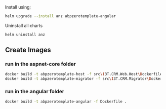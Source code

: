 ﻿Install using;

```bash
helm upgrade --install anz abpzerotemplate-angular
```

Uninstall all charts

```bash
helm uninstall anz
```

## Create Images

### run in the aspnet-core folder
```bash
docker build -t abpzerotemplate-host -f src\I3T.CRM.Web.Host\Dockerfile .
docker build -t abpzerotemplate-migrator -f src\I3T.CRM.Migrator\Dockerfile .
```

### run in the angular folder
```bash
docker build -t abpzerotemplate-angular -f Dockerfile . 
```
